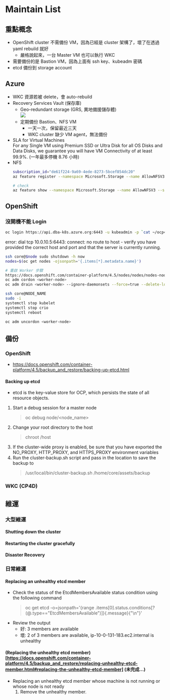# Maintain List
## 重點概念
- OpenShift cluster 不需備份 VM，因為已經是 cluster 架構了，壞了在透過 yaml rebuild 就好
    - 嚴格說起來，一台 Master VM 也可以執行 WKC
- 需要備份的是 Bastion VM，因為上面有 ssh key、kubeadm 密碼
- etcd 備份到 storage account

## Azure
- WKC 資源若被 delete，會 auto-rebuild
- Recovery Services Vault (保存庫)
    - Geo-redundant storage (GRS, 異地備援儲存體)
        <br><img src="https://docs.microsoft.com/zh-tw/azure/storage/common/media/storage-redundancy/geo-redundant-storage.png">
    - 定期備份 Bastion、NFS VM
        - 一天一次，保留最近三天
        - WKC cluster 缺少 VM agent，無法備份
- SLA for Virtual Machines
    <br>For any Single VM using Premium SSD or Ultra Disk for all OS Disks and Data Disks, we guarantee you will have VM Connectivity of at least 99.9%. (一年最多停機 8.76 小時)
- NFS
    ```bash
    subscription_id="de61f224-9a69-4ede-8273-5bcef854dc20"
    az feature register --namespace Microsoft.Storage --name AllowNFSV3 --subscription $subscription_id

    # check
    az feature show --namespace Microsoft.Storage --name AllowNFSV3 --subscription <subscription-id>
    ```

## OpenShift
### 沒開機不能 Login
```bash
oc login https://api.dba-k8s.azure.org:6443 -u kubeadmin -p `cat ~/ocp4.5_cust/auth/kubeadmin-password`
```
error: dial tcp 10.0.10.5:6443: connect: no route to host - verify you have provided the correct host and port and that the server is currently running.


```bash
ssh core@$node sudo shutdown -h now
nodes=$(oc get nodes -ojsonpath='{​​​​​​​​.items[*].metadata.name}​​​​​​​​')

# 重啟 Worker 步驟
https://docs.openshift.com/container-platform/4.5/nodes/nodes/nodes-nodes-working.html
oc adm cordon <worker-node>
oc adm drain <worker-node> --ignore-daemonsets --force=true --delete-local-data=true

ssh core@NODE_NAME
sudo -i
systemctl stop kubelet
systemctl stop crio
systemctl reboot

oc adm uncordon <worker-node>
```

## 備份
### OpenShift
- https://docs.openshift.com/container-platform/4.5/backup_and_restore/backing-up-etcd.html

#### Backing up etcd
- etcd is the key-value store for OCP, which persists the state of all resource objects.
1. Start a debug session for a master node
    >oc debug node/<node_name>
2. Change your root directory to the host
    >chroot /host
3. If the cluster-wide proxy is enabled, be sure that you have exported the NO_PROXY, HTTP_PROXY, and HTTPS_PROXY environment variables
4. Run the cluster-backup.sh script and pass in the location to save the backup to
    >/usr/local/bin/cluster-backup.sh /home/core/assets/backup

### WKC (CP4D)

## 維運
### 大型維運
#### Shutting down the cluster
#### Restarting the cluster gracefully
#### Disaster Recovery

### 日常維運
#### Replacing an unhealthy etcd member
- Check the status of the EtcdMembersAvailable status condition using the following command
    >oc get etcd -o=jsonpath='{range .items[0].status.conditions[?(@.type=="EtcdMembersAvailable")]}{.message}{"\n"}'
- Review the output
    - 好: 3 members are available
    - 壞: 2 of 3 members are available, ip-10-0-131-183.ec2.internal is unhealthy

#### (Replacing the unhealthy etcd member)[https://docs.openshift.com/container-platform/4.5/backup_and_restore/replacing-unhealthy-etcd-member.html#replacing-the-unhealthy-etcd-member] (未完成...)
-  Replacing an unhealthy etcd member whose machine is not running or whose node is not ready
    1. Remove the unhealthy member.